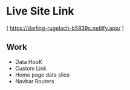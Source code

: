 # Live Site Link

( https://darling-rugelach-b5839c.netlify.app/ )

## Work

* Data HooK
* Custom Link
* Home page data slice
* Navbar Routers 

